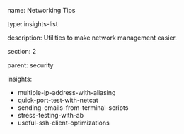 name: Networking Tips

type: insights-list

description: Utilities to make network management easier.

section: 2

parent: security

insights:
  - multiple-ip-address-with-aliasing
  - quick-port-test-with-netcat
  - sending-emails-from-terminal-scripts
  - stress-testing-with-ab
  - useful-ssh-client-optimizations
